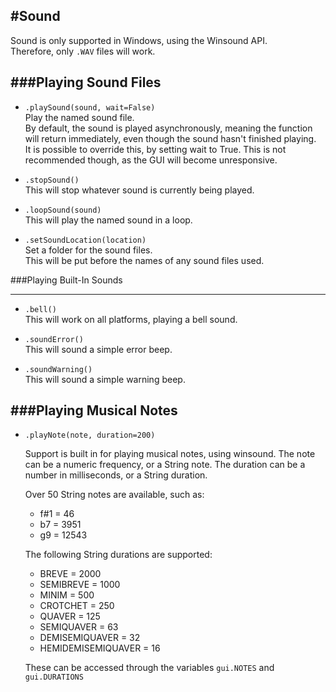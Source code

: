 #Sound
---

Sound is only supported in Windows, using the Winsound API.  
Therefore, only ```.WAV``` files will work.

###Playing Sound Files
---

* `.playSound(sound, wait=False)`  
    Play the named sound file.  
    By default, the sound is played asynchronously, meaning the function will return immediately, even though the sound hasn't finished playing.  
    It is possible to override this, by setting wait to True. This is not recommended though, as the GUI will become unresponsive.

* `.stopSound()`  
    This will stop whatever sound is currently being played.

* `.loopSound(sound)`  
    This will play the named sound in a loop.

* `.setSoundLocation(location)`  
    Set a folder for the sound files.  
    This will be put before the names of any sound files used.  

###Playing Built-In Sounds
<script async src="//pagead2.googlesyndication.com/pagead/js/adsbygoogle.js"></script>
<ins class="adsbygoogle"
    style="display:block"
    data-ad-format="fluid"
    data-ad-layout-key="-gw-13-4l+6+pt"
    data-ad-client="ca-pub-6185596049817878"
    data-ad-slot="5627392164"></ins>
<script>(adsbygoogle = window.adsbygoogle || []).push({});</script>
---

* `.bell()`  
    This will work on all platforms, playing a bell sound.  

* `.soundError()`  
    This will sound a simple error beep.

* `.soundWarning()`  
    This will sound a simple warning beep.

###Playing Musical Notes
---

* `.playNote(note, duration=200)`

    Support is built in for playing musical notes, using winsound.
    The note can be a numeric frequency, or a String note.
    The duration can be a number in milliseconds, or a String duration.

    Over 50 String notes are available, such as:

    * f#1 = 46
    * b7 = 3951
    * g9 = 12543  
    
    The following String durations are supported:

    * BREVE = 2000
    * SEMIBREVE = 1000
    * MINIM = 500
    * CROTCHET = 250
    * QUAVER = 125
    * SEMIQUAVER = 63
    * DEMISEMIQUAVER = 32
    * HEMIDEMISEMIQUAVER = 16

    These can be accessed through the variables `gui.NOTES` and `gui.DURATIONS`
